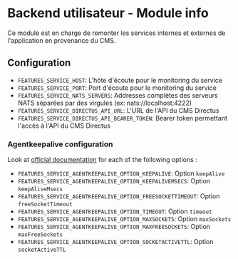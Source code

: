 # Backend utilisateur - Module info
Ce module est en charge de remonter les services internes et externes de l'application en provenance du CMS.

## Configuration
- `FEATURES_SERVICE_HOST`: L'hôte d'écoute pour le monitoring du service
- `FEATURES_SERVICE_PORT`: Port d'écoute pour le monitoring du service
- `FEATURES_SERVICE_NATS_SERVERS`: Addresses complètes des serveurs NATS séparées par des virgules (ex: nats://localhost:4222)
- `FEATURES_SERVICE_DIRECTUS_API_URL`: L'URL de l'API du CMS Directus
- `FEATURES_SERVICE_DIRECTUS_API_BEARER_TOKEN`: Bearer token permettant l'accès à l'API du CMS Directus

### Agentkeepalive configuration
Look at [official documentation](https://github.com/node-modules/agentkeepalive#new-agentoptions) for each of the following options :
- `FEATURES_SERVICE_AGENTKEEPALIVE_OPTION_KEEPALIVE`: Option `keepAlive`
- `FEATURES_SERVICE_AGENTKEEPALIVE_OPTION_KEEPALIVEMSECS`: Option `keepAliveMsecs`
- `FEATURES_SERVICE_AGENTKEEPALIVE_OPTION_FREESOCKETTIMEOUT`: Option `freeSocketTimeout`
- `FEATURES_SERVICE_AGENTKEEPALIVE_OPTION_TIMEOUT`: Option `timeout`
- `FEATURES_SERVICE_AGENTKEEPALIVE_OPTION_MAXSOCKETS`: Option `maxSockets`
- `FEATURES_SERVICE_AGENTKEEPALIVE_OPTION_MAXFREESOCKETS`: Option `maxFreeSockets`
- `FEATURES_SERVICE_AGENTKEEPALIVE_OPTION_SOCKETACTIVETTL`: Option `socketActiveTTL`